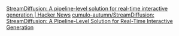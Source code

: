 
[StreamDiffusion: A pipeline-level solution for real-time interactive generation | Hacker News](https://news.ycombinator.com/item?id=38749434)
[cumulo-autumn/StreamDiffusion: StreamDiffusion: A Pipeline-Level Solution for Real-Time Interactive Generation](https://github.com/cumulo-autumn/StreamDiffusion)
